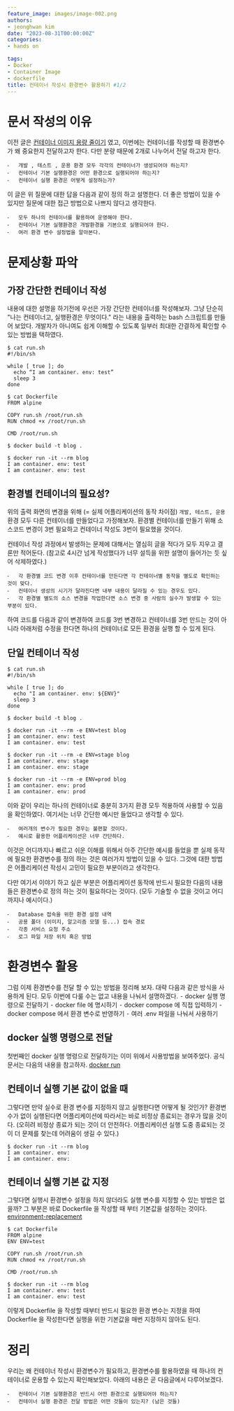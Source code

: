 ```yaml
---
feature_image: images/image-002.png
authors:
- jeonghwan kim
date: "2023-08-31T00:00:00Z"
categories:
- hands on

tags:
- Docker
- Container Image
- dockerfile
title: 컨테이너 작성시 환경변수 활용하기 #1/2
---
```


# 문서 작성의 이유

이전 글은 [컨테이너 이미지 용량 줄이기](https://tech.cloudmt.co.kr/2022/11/08/container-imagesize-diet/) 였고, 이번에는 컨테이너를 작성할 때 환경변수가 왜 중요한지 전달하고자 한다. 다만 분량 때문에 2개로 나누어서 전달 하고자 한다.

	⁃	개발 , 테스트 , 운용 환경 모두 각각의 컨테이너가 생성되어야 하는지?
	⁃	컨테이너 기본 실행환경은 어떤 환경으로 실행되어야 하는지?
	⁃	컨테이너 실행 환경은 어떻게 설정하는가?

이 글은 위 질문에 대한 답을 다음과 같이 정의 하고 설명한다. 더 좋은 방법이 있을 수 있지만 질문에 대한 접근 방법으로 나쁘지 않다고 생각한다.

	⁃	모두 하나의 컨테이너를 활용하여 운영해야 한다.
	⁃	컨테이너 기본 실행환경은 개발환경을 기본으로 실행되어야 한다.
	⁃	여러 환경 변수 설정법을 알아본다.

# 문제상황 파악

## 가장 간단한 컨테이너 작성

내용에 대한 설명을 하기전에 우선은 가장 간단한 컨테이너를 작성해보자. 그냥 단순히 "나는 컨테이너고, 실행환경은 무엇이다." 라는 내용을 출력하는 bash 스크립트를 만들어 보았다. 개발자가 아니여도 쉽게 이해할 수 있도록 일부러 최대한 간결하게 확인할 수 있는 방법을 택하였다.

```
$ cat run.sh
#!/bin/sh

while [ true ]; do
  echo “I am container. env: test”
  sleep 3
done

$ cat Dockerfile
FROM alpine

COPY run.sh /root/run.sh
RUN chmod +x /root/run.sh

CMD /root/run.sh

$ docker build -t blog .

$ docker run -it --rm blog
I am container. env: test
I am container. env: test
```

## 환경별 컨테이너의 필요성?

위의 출력 화면의 변경을 위해 (= 실제 어플리케이션의 동작 차이점) `개발, 테스트, 운용` 환경 모두 다른 컨테이너를 만들었다고 가정해보자. 환경별 컨테이너를 만들기 위해 소스코드 변경이 3번 필요하고 컨테이너 작성도 3번이 필요했을 것이다.

컨테이너 작성 과정에서 발생하는 문제에 대해서는 열심히 글을 적다가 모두 지우고 결론만 적어둔다. (참고로 4시간 넘게 작성했다가 너무 설득을 위한 설명이 들어가는 듯 싶어 삭제하였다.)

	⁃	각 환경별 코드 변경 이후 컨테이너를 만든다면 각 컨테이너별 동작을 별도로 확인하는 것이 맞다.
	⁃	컨테이너 생성의 시기가 달라진다면 내부 내용이 달라질 수 있는 경우도 있다.
	⁃	각 환경별 별도의 소스 변경을 작업한다면 소스 변경 중 사람의 실수가 발생할 수 있는 부분이 있다.

하여 코드를 다음과 같이 변경하여 코드를 3번 변경하고 컨테이너를 3번 만드는 것이 아니라 아래처럼 수정을 한다면 하나의 컨테이너로 모든 환경을 실행 할 수 있게 된다.

## 단일 컨테이너 작성

```
$ cat run.sh
#!/bin/sh

while [ true ]; do
  echo "I am container. env: ${ENV}"
  sleep 3
done

$ docker build -t blog .

$ docker run -it --rm -e ENV=test blog
I am container. env: test
I am container. env: test

$ docker run -it --rm -e ENV=stage blog
I am container. env: stage
I am container. env: stage

$ docker run -it --rm -e ENV=prod blog
I am container. env: prod
I am container. env: prod
```

이와 같이 우리는 하나의 컨테이너로 충분히 3가지 환경 모두 적용하여 사용할 수 있음을 확인하였다. 여기서는 너무 간단한 예시만 들었다고 생각할 수 있다.

	⁃	여러개의 변수가 필요한 경우는 불편할 것이다.
	⁃	예시로 활용한 어플리케이션은 너무 간단하다.

이것은 어디까지나 빠르고 쉬운 이해를 위해서 아주 간단한 예시를 들었을 뿐 실제 동작에 필요한 환경변수를 정의 하는 것은 여러가지 방법이 있을 수 있다. 그것에 대한 방법은 어플리케이션 작성시 고민이 필요한 부분이라고 생각한다.

다만 여기서 이야기 하고 싶은 부분은 어플리케이션 동작에 반드시 필요한 다음의 내용들은 환경변수로 정의 하는 것이 필요하다는 것이다. (모두 기술할 수 없을 것이고 어디까지나 예시이다.)

	⁃	Database 접속을 위한 환경 설정 내역
	⁃	공용 폴더 (이미지, 알고리즘 모델 등...) 접속 경로
	⁃	각종 서비스 요청 주소
	⁃	로그 파일 저장 위치 혹은 방법

# 환경변수 활용

그럼 이제 환경변수를 전달 할 수 있는 방법을 정리해 보자. 대략 다음과 같은 방식을 사용하게 된다. 모두 이번에 다룰 수는 없고 내용을 나눠서 설명하겠다.
	⁃	docker 실행 명령으로 전달하기
	⁃	docker file 에 명시하기
	⁃	docker compose 에 직접 입력하기
	⁃	docker compose 에서 환경 변수로 반영하기
	⁃	여러 .env 파일을 나눠서 사용하기

## docker 실행 명령으로 전달

첫번째인 docker 실행 명령으로 전달하기는 이미 위에서 사용방법을 보여주었다. 공식 문서는 다음의 내용을 참고하자. [docker run](https://docs.docker.com/engine/reference/commandline/run/#env)

## 컨테이너 실행 기본 값이 없을 때

그렇다면 만약 실수로 환경 변수를 지정하지 않고 실행한다면 어떻게 될 것인가? 환경변수가 없이 실행된다면 어플리케이션에 따라서는 바로 비정상 종료되는 경우가 많을 것이다. (오히려 비정상 종료가 되는 것이 더 안전하다. 어플리케이션 실행 도중 종료되는 것이 더 문제를 찾는데 어려움이 생길 수 있다.)

```
$ docker run -it --rm blog
I am container. env:
I am container. env:
```

## 컨테이너 실행 기본 값 지정

그렇다면 실행시 환경변수 설정을 하지 않더라도 실행 변수를 지정할 수 있는 방법은 없을까? 그 부분은 바로 Dockerfile 을 작성할 때 부터 기본값을 설정하는 것이다. [environment-replacement](https://docs.docker.com/engine/reference/builder/#environment-replacement)

```
$ cat Dockerfile
FROM alpine
ENV ENV=test

COPY run.sh /root/run.sh
RUN chmod +x /root/run.sh

CMD /root/run.sh

$ docker run -it --rm blog
I am container. env: test
I am container. env: test
```

이렇게 Dockerfile 을 작성할 때부터 반드시 필요한 환경 변수는 지정을 하여 Dockerfile 을 작성한다면 실행을 위한 기본값을 매번 지정하지 않아도 된다.

# 정리

우리는 왜 컨테이너 작성시 환경변수가 필요하고, 환경변수를 활용하였을 때 하나의 컨테이너로 운용할 수 있는지 확인해보았다. 아래의 내용은 곧 다음글에서 다루어보겠다.

	⁃	컨테이너 기본 실행환경은 반드시 어떤 환경으로 실행되어야 하는지?
	⁃	컨테이너 실행 환경은 전달 방법은 어떤 것들이 있는지? (남은 것들)


